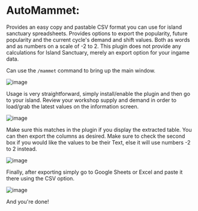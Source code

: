 # AutoMammet: 
Provides an easy copy and pastable CSV format you can use for island sanctuary spreadsheets. Provides options to export the popularity, future popularity and the current cycle's demand and shift values. Both as words and as numbers on a scale of -2 to 2. This plugin does not provide any calculations for Island Sanctuary, merely an export option for your ingame data. 

Can use the `/mammet` command to bring up the main window.

![image](https://user-images.githubusercontent.com/35241556/189504921-3bd3bb8b-4b66-49a6-9b4c-61895e1903f2.png)

Usage is very straightforward, simply install/enable the plugin and then go to your island. Review your workshop supply and demand in order to load/grab the latest values on the information screen.

![image](https://user-images.githubusercontent.com/35241556/189504909-e432dc65-010f-45d7-b04d-3fb5fcf29f59.png)

Make sure this matches in the plugin if you display the extracted table. You can then export the columns as desired. Make sure to check the second box if you would like the values to be their Text, else it will use numbers -2 to 2 instead.

![image](https://user-images.githubusercontent.com/35241556/189504936-57abfb9e-4934-45ac-a02a-c10d26dfea75.png)

Finally, after exporting simply go to Google Sheets or Excel and paste it there using the CSV option.

![image](https://user-images.githubusercontent.com/35241556/189504946-aa60706e-9012-4ab9-9a67-a490478c916a.png)

And you're done!

